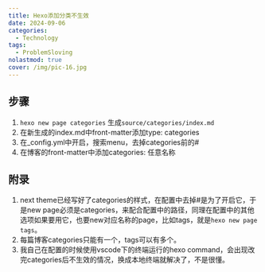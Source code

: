 ```yaml
---
title: Hexo添加分类不生效
date: 2024-09-06
categories:
  - Technology
tags:
  - ProblemSloving
nolastmod: true
cover: /img/pic-16.jpg
---
```

## 步骤
1. `hexo new page categories`
   生成`source/categories/index.md`
2. 在新生成的index.md中front-matter添加type: categories
3. 在_config.yml中开启，搜索menu，去掉categories前的#
4. 在博客的front-matter中添加categories: 任意名称

## 附录
1. next theme已经写好了categories的样式，在配置中去掉#是为了开启它，于是new page必须是categories，来配合配置中的路径，同理在配置中的其他选项如果要用它，也要new对应名称的page，比如tags，就是`hexo new page tags`。
2. 每篇博客categories只能有一个，tags可以有多个。
3. 我自己在配置的时候使用vscode下的终端运行的hexo command，会出现改完categories后不生效的情况，换成本地终端就解决了，不是很懂。